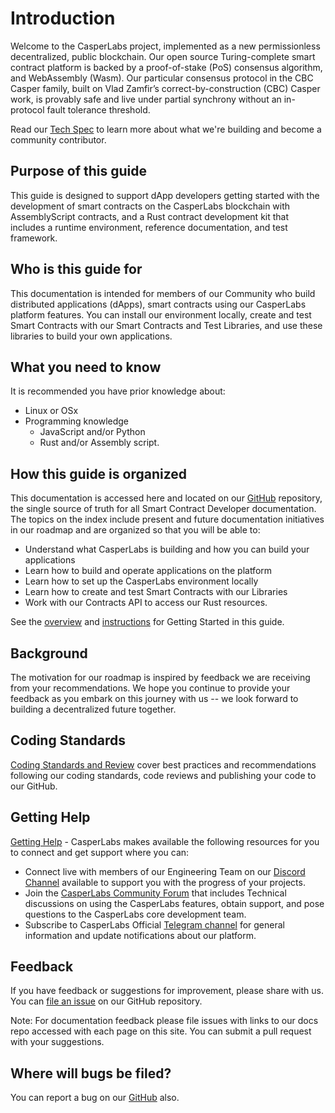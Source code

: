 
Introduction
============

Welcome to the CasperLabs project, implemented as a new permissionless decentralized, public blockchain. Our open source Turing-complete smart contract platform is backed by a proof-of-stake (PoS) consensus algorithm, and WebAssembly (Wasm). Our particular consensus protocol in the CBC Casper family, built on Vlad Zamfir’s correct-by-construction (CBC) Casper work, is provably safe and live under partial synchrony without an in-protocol fault tolerance threshold.

Read our [Tech Spec](https://techspec.casperlabs.io/en/latest/) to learn more about what we're building and become a community contributor.

## Purpose of this guide

This guide is designed to support dApp developers getting started with the development of smart contracts on the CasperLabs blockchain with AssemblyScript contracts, and a Rust contract development kit that includes a runtime environment, reference documentation, and test framework.

## Who is this guide for

This documentation is intended for members of our Community who build distributed applications (dApps), smart contracts using our CasperLabs platform features. You can install our environment locally, create and test Smart Contracts with our Smart Contracts and Test Libraries, and use these libraries to build your own applications.

## What you need to know

It is recommended you have prior knowledge about:

* Linux or OSx
* Programming knowledge
  * JavaScript and/or Python
  * Rust and/or Assembly script.

## How this guide is organized

This documentation is accessed here and located on our [GitHub](https://github.com/CasperLabs/techspec) repository, the single source of truth for all Smart Contract Developer documentation. The topics on the index include present and future documentation initiatives in our roadmap and are organized so that you will be able to:

- Understand what CasperLabs is building and how you can build your applications
- Learn how to build and operate applications on the platform
- Learn how to set up the CasperLabs environment locally
- Learn how to create and test Smart Contracts with our Libraries
- Work with our Contracts API to access our Rust resources.

See the [overview](getting-started.md) and [instructions](instructions.md) for Getting Started in this guide.

## Background

The motivation for our roadmap is inspired by feedback we are receiving from your recommendations. We hope you continue to provide your feedback as you embark on this journey with us -- we look forward to building a decentralized future together.

## Coding Standards

[Coding Standards and Review](https://github.com/CasperLabs/CasperLabs/blob/dev/CONTRIBUTING.md) cover best practices and recommendations following our coding standards, code reviews and publishing your code to our GitHub.

## Getting Help

[Getting Help](https://github.com/CasperLabs/CasperLabs/tree/dev#getting-help) - CasperLabs makes available the following resources for you to connect and get support where you can:

* Connect live with members of our Engineering Team on our [Discord Channel](https://discordapp.com/invite/mpZ9AYD) available to support you with the progress of your projects.
* Join the [CasperLabs Community Forum](https://forums.casperlabs.io/) that includes Technical discussions on using the CasperLabs features, obtain support, and pose questions to the CasperLabs core development team.
* Subscribe to CasperLabs Official [Telegram channel](https://t.me/CasperLabs) for general information and update notifications about our platform.

## Feedback

If you have feedback or suggestions for improvement, please share with us.
You can [file an issue](https://github.com/CasperLabs/CasperLabs/issues/new) on our GitHub repository.

Note: For documentation feedback please file issues with links to our docs repo accessed with each page on this site. You can submit a pull request with your suggestions.

## Where will bugs be filed?

You can report a bug on our [GitHub](https://github.com/CasperLabs/CasperLabs/issues/new) also.

